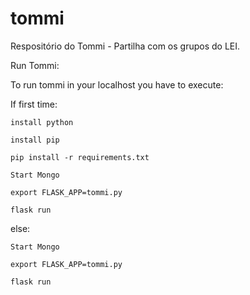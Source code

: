 # tommi
Respositório do Tommi - Partilha com os grupos do LEI.

Run Tommi:

To run tommi in your localhost you have to execute:

If first time:

	install python
	
	install pip
	
	pip install -r requirements.txt
	
	Start Mongo
	
	export FLASK_APP=tommi.py
	
	flask run

else:

	Start Mongo
	
	export FLASK_APP=tommi.py
	
	flask run